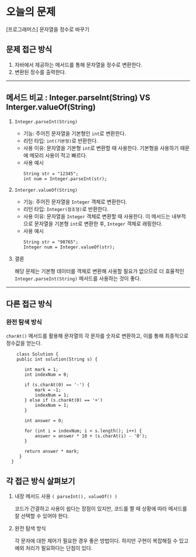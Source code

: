 # 오늘의 문제
[프로그래머스] 문자열을 정수로 바꾸기

## 문제 접근 방식
1. 자바에서 제공하는 메서드를 통해 문자열을 정수로 변환한다.
2. 변환된 정수를 출력한다. 


---


## 메서드 비교 : Integer.parseInt(String) VS Interger.valueOf(String) 

1. `Integer.parseInt(String)`
   - 기능: 주어진 문자열을 기본형인 `int`로 변환한다. 
   - 리턴 타입: `int(기본형)`로 반환한다. 
   - 사용 이유: 문자열을 기본형 `int`로 변환할 때 사용한다. 기본형을 사용하기 때문에 메모리 사용이 적고 빠르다. 
   - 사용 예시 
      ```
      String str = "12345";
      int num = Integer.parseInt(str);
2. `Interger.valueOf(String)`
   - 기능: 주어진 문자열을 `Integer` 객체로 변환한다. 
   - 리턴 타입: `Integer(참조형)`로 반환한다. 
   - 사용 이유: 문자열을 `Integer` 객체로 변환할 때 사용한다. 이 메서드는 내부적으로 문자열을 기본형 `int`로 변환한 후, `Integer` 객체로 래핑한다.
   - 사용 예시
      ```
      String str = "98765";
      Integer num = Integer.valueOf(str);
3. 결론

   해당 문제는 기본형 데이터를 객체로 변환해 사용할 필요가 없으므로 더 효율적인 `Integer.parseInt(String)` 메서드를 사용하는 것이 좋다.


---


## 다른 접근 방식 

### 완전 탐색 방식  
   `charAt()` 메서드를 활용해 문자열의 각 문자를 숫자로 변환하고, 이를 통해 최종적으로 정수값을 얻는다. 
     
     
        class Solution {
        public int solution(String s) {
        
           int mark = 1; 
           int indexNum = 0; 
        
           if (s.charAt(0) == '-') {
               mark = -1; 
               indexNum = 1;  
           } else if (s.charAt(0) == '+')   
               indexNum = 1;  
           }
        
           int answer = 0;
        
           for (int i = indexNum; i < s.length(); i++) {
               answer = answer * 10 + (s.charAt(i) - '0'); 
           }
        
           return answer * mark;  
         }
      }

## 각 접근 방식 살펴보기 

1. 내장 메서드 사용 `( parseInt(), valueOf() )`

    코드가 간결하고 사용이 쉽다는 장점이 있지만, 코드를 짤 때 상황에 따라 메서드를 잘 선택할 수 있어야 한다.  

2. 완전 탐색 방식

    각 문자에 대한 제어가 필요한 경우 좋은 방법이다. 하지만 구현이 복잡해질 수 있고 예외 처리가 필요하다는 단점이 있다. 

    




        


  
